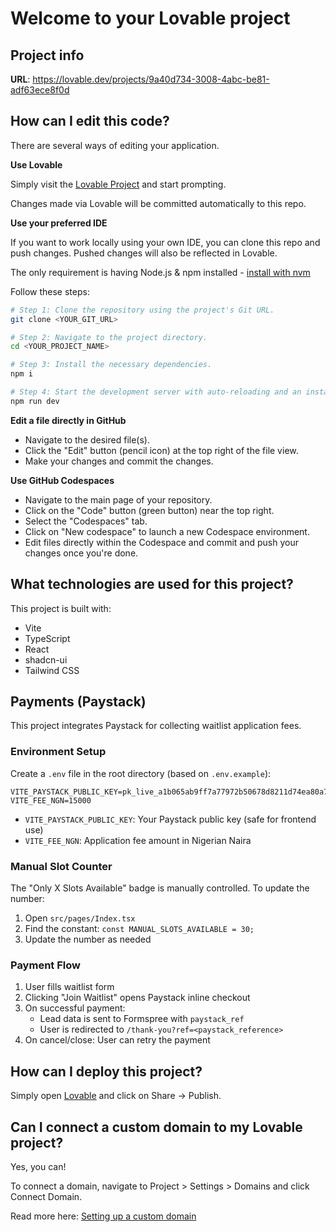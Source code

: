 # Welcome to your Lovable project

## Project info

**URL**: https://lovable.dev/projects/9a40d734-3008-4abc-be81-adf63ece8f0d

## How can I edit this code?

There are several ways of editing your application.

**Use Lovable**

Simply visit the [Lovable Project](https://lovable.dev/projects/9a40d734-3008-4abc-be81-adf63ece8f0d) and start prompting.

Changes made via Lovable will be committed automatically to this repo.

**Use your preferred IDE**

If you want to work locally using your own IDE, you can clone this repo and push changes. Pushed changes will also be reflected in Lovable.

The only requirement is having Node.js & npm installed - [install with nvm](https://github.com/nvm-sh/nvm#installing-and-updating)

Follow these steps:

```sh
# Step 1: Clone the repository using the project's Git URL.
git clone <YOUR_GIT_URL>

# Step 2: Navigate to the project directory.
cd <YOUR_PROJECT_NAME>

# Step 3: Install the necessary dependencies.
npm i

# Step 4: Start the development server with auto-reloading and an instant preview.
npm run dev
```

**Edit a file directly in GitHub**

- Navigate to the desired file(s).
- Click the "Edit" button (pencil icon) at the top right of the file view.
- Make your changes and commit the changes.

**Use GitHub Codespaces**

- Navigate to the main page of your repository.
- Click on the "Code" button (green button) near the top right.
- Select the "Codespaces" tab.
- Click on "New codespace" to launch a new Codespace environment.
- Edit files directly within the Codespace and commit and push your changes once you're done.

## What technologies are used for this project?

This project is built with:

- Vite
- TypeScript
- React
- shadcn-ui
- Tailwind CSS

## Payments (Paystack)

This project integrates Paystack for collecting waitlist application fees. 

### Environment Setup

Create a `.env` file in the root directory (based on `.env.example`):

```env
VITE_PAYSTACK_PUBLIC_KEY=pk_live_a1b065ab9ff7a77972b50678d8211d74ea80a767
VITE_FEE_NGN=15000
```

- `VITE_PAYSTACK_PUBLIC_KEY`: Your Paystack public key (safe for frontend use)
- `VITE_FEE_NGN`: Application fee amount in Nigerian Naira

### Manual Slot Counter

The "Only X Slots Available" badge is manually controlled. To update the number:

1. Open `src/pages/Index.tsx`
2. Find the constant: `const MANUAL_SLOTS_AVAILABLE = 30;`
3. Update the number as needed

### Payment Flow

1. User fills waitlist form
2. Clicking "Join Waitlist" opens Paystack inline checkout
3. On successful payment:
   - Lead data is sent to Formspree with `paystack_ref`
   - User is redirected to `/thank-you?ref=<paystack_reference>`
4. On cancel/close: User can retry the payment

## How can I deploy this project?

Simply open [Lovable](https://lovable.dev/projects/9a40d734-3008-4abc-be81-adf63ece8f0d) and click on Share -> Publish.

## Can I connect a custom domain to my Lovable project?

Yes, you can!

To connect a domain, navigate to Project > Settings > Domains and click Connect Domain.

Read more here: [Setting up a custom domain](https://docs.lovable.dev/features/custom-domain#custom-domain)
